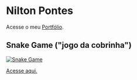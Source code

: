 # Nilton Pontes

Acesse o meu [Portfólio](https://niltonpontes.netlify.app/ "Portfólio").

## Snake Game ("jogo da cobrinha")

[![Snake Game](https://imgur.com/Q3GTOyV.png "Snake Game")](https://imgur.com/Q3GTOyV.png "Snake Game")

[Acesse aqui.](https://niltoneapontes.github.io/jogo-cobrinha-javascript/ "Acesse aqui.")

